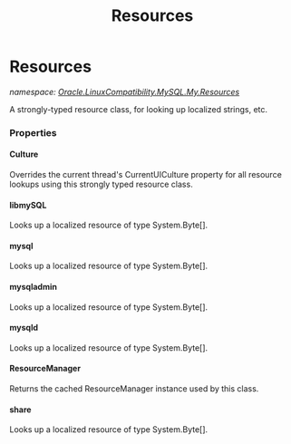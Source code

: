 ﻿---
title: Resources
---

# Resources
_namespace: [Oracle.LinuxCompatibility.MySQL.My.Resources](N-Oracle.LinuxCompatibility.MySQL.My.Resources.html)_

A strongly-typed resource class, for looking up localized strings, etc.




### Properties

#### Culture
Overrides the current thread's CurrentUICulture property for all
 resource lookups using this strongly typed resource class.
#### libmySQL
Looks up a localized resource of type System.Byte[].
#### mysql
Looks up a localized resource of type System.Byte[].
#### mysqladmin
Looks up a localized resource of type System.Byte[].
#### mysqld
Looks up a localized resource of type System.Byte[].
#### ResourceManager
Returns the cached ResourceManager instance used by this class.
#### share
Looks up a localized resource of type System.Byte[].
